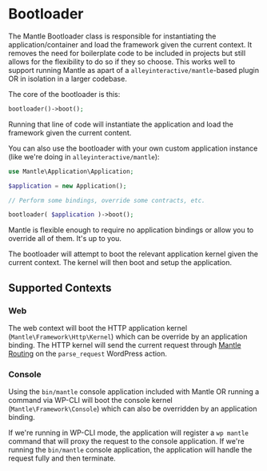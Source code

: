 # Bootloader

The Mantle Bootloader class is responsible for instantiating the
application/container and load the framework given the current context. It
removes the need for boilerplate code to be included in projects but still
allows for the flexibility to do so if they so choose. This works well to
support running Mantle as apart of a `alleyinteractive/mantle`-based plugin OR
in isolation in a larger codebase.

The core of the bootloader is this:

```php
bootloader()->boot();
```

Running that line of code will instantiate the application and load the
framework given the current content.

You can also use the bootloader with your own custom application instance (like
we're doing in `alleyinteractive/mantle`):

```php
use Mantle\Application\Application;

$application = new Application();

// Perform some bindings, override some contracts, etc.

bootloader( $application )->boot();
```

Mantle is flexible enough to require no application bindings or allow you to
override all of them. It's up to you.

The bootloader will attempt to boot the relevant application kernel given the
current context. The kernel will then boot and setup the application.

## Supported Contexts

### Web

The web context will boot the HTTP application kernel
(`Mantle\Framework\Http\Kernel`) which can be override by an application
binding. The HTTP kernel will send the current request through [Mantle
Routing](/docs/basics/requests) on the `parse_request` WordPress action.

### Console

Using the `bin/mantle` console application included with Mantle OR running a
command via WP-CLI will boot the console kernel (`Mantle\Framework\Console`)
which can also be overridden by an application binding.

If we're running in WP-CLI mode, the application will register a `wp mantle`
command that will proxy the request to the console application. If we're running
the `bin/mantle` console application, the application will handle the request
fully and then terminate.